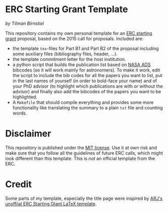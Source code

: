 # ERC Starting Grant Template
*by Tilman Birnstiel*

This repository contains my own personal template for an [ERC starting grant](http://erc.europa.eu/starting-grants) proposal, based on the 2015 call for proposals. Included are:

- the template `tex`-files for Part B1 and Part B2 of the proposal including some auxiliary files (bibliography files, header, ...).
- the template commitment letter for the host institution.
- a python script that builds the publication list based on [NASA ADS](http://adsabs.harvard.edu) bibcodes (so it will work mainly for astronomers). To make it work, edit the script to include the bib codes for all the papers you want to list, put in the last names of yourself (in order to bold-face your name) and of your PhD advisor (to highlight which publications are with or without the advisor) and finally also add the bibcodes of the papers you want to be highlighted.
- A `Makefile` that should compile everything and provides some more functionality like translating the summary to a plain `txt` file and counting words.

# Disclaimer

This repository is published under the [MIT license](https://raw.githubusercontent.com/birnstiel/erc_template/master/LICENSE.md).
Use it at own risk and make sure that you follow all the guidelines of future ERC calls, which might look different than this template. This is *not* an official template from the ERC.

# Credit

Some parts of my template, especially the title page were inspired by [ARJ's unoffiial ERC Starting Gtant LaTeX template](http://www.arj.no/2013/02/03/erc-stg-latex/).